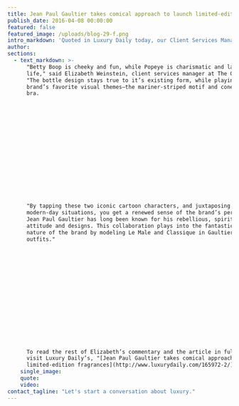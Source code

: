 ```yaml
---
title: Jean Paul Gaultier takes comical approach to launch limited-edition fragrances
publish_date: 2016-04-08 00:00:00
featured: false
featured_image: /uploads/blog-29-f.png
intro_markdown: 'Quoted in Luxury Daily today, our Client Services Manager Elizabeth Weinstein shares her take on the limited-edition fragrances of Jean Paul Gaultier.​'
author:
sections:
  - text_markdown: >-
      "Betty Boop is cheeky and fun, while Popeye is charismatic and larger than
      life," said Elizabeth Weinstein, client services manager at The O Group.
      "The bottle design stays true to it’s existing form, while playing up the
      brand’s favorite visual themes—the mariner-striped motif and cone-shaped
      bra.

















      "By tapping these two iconic cartoon characters, and juxtaposing them in
      modern-day situations, you get a renewed sense of the brand’s personality.
      Jean Paul Gaultier has long been known for his rebellious, spirited
      attitude and designs. This collaboration plays into the fantastical, fun
      nature of the brand by modeling Le Male and Classique in Gaultier-inspired
      outfits."

















      To read the rest of Elizabeth’s commentary and the article in full, please
      visit Luxury Daily’s, "[Jean Paul Gaultier takes comical approach to launch
      limited-edition fragrances](http://www.luxurydaily.com/165972-2/)".​
    single_image:
    quote:
    video:
contact_tagline: "Let's start a conversation about luxury."
---
```



